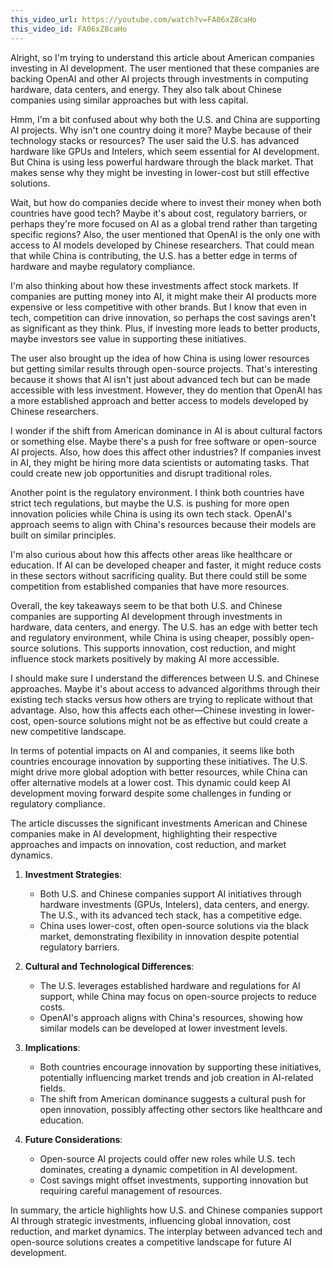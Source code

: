 ```yaml
---
this_video_url: https://youtube.com/watch?v=FA06xZ8caHo
this_video_id: FA06xZ8caHo
---
```

<think>
Alright, so I'm trying to understand this article about American companies investing in AI development. The user mentioned that these companies are backing OpenAI and other AI projects through investments in computing hardware, data centers, and energy. They also talk about Chinese companies using similar approaches but with less capital.

Hmm, I'm a bit confused about why both the U.S. and China are supporting AI projects. Why isn't one country doing it more? Maybe because of their technology stacks or resources? The user said the U.S. has advanced hardware like GPUs and Intelers, which seem essential for AI development. But China is using less powerful hardware through the black market. That makes sense why they might be investing in lower-cost but still effective solutions.

Wait, but how do companies decide where to invest their money when both countries have good tech? Maybe it's about cost, regulatory barriers, or perhaps they're more focused on AI as a global trend rather than targeting specific regions? Also, the user mentioned that OpenAI is the only one with access to AI models developed by Chinese researchers. That could mean that while China is contributing, the U.S. has a better edge in terms of hardware and maybe regulatory compliance.

I'm also thinking about how these investments affect stock markets. If companies are putting money into AI, it might make their AI products more expensive or less competitive with other brands. But I know that even in tech, competition can drive innovation, so perhaps the cost savings aren't as significant as they think. Plus, if investing more leads to better products, maybe investors see value in supporting these initiatives.

The user also brought up the idea of how China is using lower resources but getting similar results through open-source projects. That's interesting because it shows that AI isn't just about advanced tech but can be made accessible with less investment. However, they do mention that OpenAI has a more established approach and better access to models developed by Chinese researchers.

I wonder if the shift from American dominance in AI is about cultural factors or something else. Maybe there's a push for free software or open-source AI projects. Also, how does this affect other industries? If companies invest in AI, they might be hiring more data scientists or automating tasks. That could create new job opportunities and disrupt traditional roles.

Another point is the regulatory environment. I think both countries have strict tech regulations, but maybe the U.S. is pushing for more open innovation policies while China is using its own tech stack. OpenAI's approach seems to align with China's resources because their models are built on similar principles.

I'm also curious about how this affects other areas like healthcare or education. If AI can be developed cheaper and faster, it might reduce costs in these sectors without sacrificing quality. But there could still be some competition from established companies that have more resources.

Overall, the key takeaways seem to be that both U.S. and Chinese companies are supporting AI development through investments in hardware, data centers, and energy. The U.S. has an edge with better tech and regulatory environment, while China is using cheaper, possibly open-source solutions. This supports innovation, cost reduction, and might influence stock markets positively by making AI more accessible.

I should make sure I understand the differences between U.S. and Chinese approaches. Maybe it's about access to advanced algorithms through their existing tech stacks versus how others are trying to replicate without that advantage. Also, how this affects each other—Chinese investing in lower-cost, open-source solutions might not be as effective but could create a new competitive landscape.

In terms of potential impacts on AI and companies, it seems like both countries encourage innovation by supporting these initiatives. The U.S. might drive more global adoption with better resources, while China can offer alternative models at a lower cost. This dynamic could keep AI development moving forward despite some challenges in funding or regulatory compliance.
</think>

The article discusses the significant investments American and Chinese companies make in AI development, highlighting their respective approaches and impacts on innovation, cost reduction, and market dynamics.

1. **Investment Strategies**:
   - Both U.S. and Chinese companies support AI initiatives through hardware investments (GPUs, Intelers), data centers, and energy. The U.S., with its advanced tech stack, has a competitive edge.
   - China uses lower-cost, often open-source solutions via the black market, demonstrating flexibility in innovation despite potential regulatory barriers.

2. **Cultural and Technological Differences**:
   - The U.S. leverages established hardware and regulations for AI support, while China may focus on open-source projects to reduce costs.
   - OpenAI's approach aligns with China's resources, showing how similar models can be developed at lower investment levels.

3. **Implications**:
   - Both countries encourage innovation by supporting these initiatives, potentially influencing market trends and job creation in AI-related fields.
   - The shift from American dominance suggests a cultural push for open innovation, possibly affecting other sectors like healthcare and education.

4. **Future Considerations**:
   - Open-source AI projects could offer new roles while U.S. tech dominates, creating a dynamic competition in AI development.
   - Cost savings might offset investments, supporting innovation but requiring careful management of resources.

In summary, the article highlights how U.S. and Chinese companies support AI through strategic investments, influencing global innovation, cost reduction, and market dynamics. The interplay between advanced tech and open-source solutions creates a competitive landscape for future AI development.
